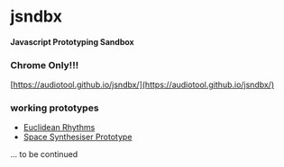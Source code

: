 # jsndbx
#### Javascript Prototyping Sandbox
### Chrome Only!!!
[https://audiotool.github.io/jsndbx/](https://audiotool.github.io/jsndbx/)


### working prototypes
* [Euclidean Rhythms](euclidean.html)
* [Space Synthesiser Prototype](space-prototype.html)

... to be continued